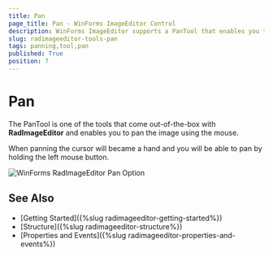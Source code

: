 ```yaml
---
title: Pan
page_title: Pan - WinForms ImageEditor Control
description: WinForms ImageEditor supports a PanTool that enables you to pan the image.
slug: radimageeditor-tools-pan
tags: panning,tool,pan
published: True
position: 7
---
```


# Pan

The PanTool is one of the tools that come out-of-the-box with __RadImageEditor__ and enables you to pan the image using the mouse.

When panning the cursor will became a hand and you will be able to pan by holding the left mouse button. 

![WinForms RadImageEditor Pan Option](images/image-editor-pan001.gif)

## See Also  

* [Getting Started]({%slug radimageeditor-getting-started%})
* [Structure]({%slug radimageeditor-structure%})
* [Properties and Events]({%slug radimageeditor-properties-and-events%})
